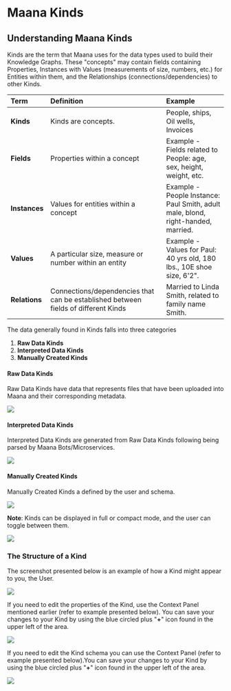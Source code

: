 # Maana Kinds

##  Understanding Maana Kinds <a id="understanding-maana-kinds"></a>

Kinds are the term that Maana uses for the data types used to build their Knowledge Graphs. These "concepts" may contain fields containing Properties, Instances with Values \(measurements of size, numbers, etc.\) for Entities within them, and the Relationships \(connections/dependencies\) to other Kinds.

| **Term** | **Definition** | **Example** |
| :--- | :--- | :--- |
| **Kinds** | Kinds are concepts. | People, ships, Oil wells, Invoices |
| **Fields** | Properties within a concept | Example - Fields related to People: age, sex, height, weight, etc. |
| **Instances** | Values for entities within a concept | Example - People Instance: Paul Smith, adult male, blond, right-handed, married. |
| **Values** | A particular size, measure or number within an entity | Example - Values for Paul: 40 yrs old, 180 lbs., 10E shoe size, 6'2". |
| **Relations** | Connections/dependencies that can be established between fields of different Kinds | Married to Linda Smith, related to family name Smith. |

The data generally found in Kinds falls into three categories

1. **Raw Data Kinds**
2. **Interpreted Data Kinds**
3. **Manually Created Kinds**

#### Raw Data Kinds <a id="raw-data-kinds"></a>

Raw Data Kinds have data that represents files that have been uploaded into Maana and their corresponding metadata.​

![](https://gitbooktrainingmaterials.blob.core.windows.net/images/RAW%20DATA%20KINDS%20%281%29.png)

#### Interpreted Data Kinds <a id="interpreted-data-kinds"></a>

Interpreted Data Kinds are generated from Raw Data Kinds following being parsed by Maana Bots/Microservices.​

![](https://gitbooktrainingmaterials.blob.core.windows.net/images/INTERPRETED%20DATA%20KINDS.png)

#### Manually Created Kinds <a id="manually-created-kinds"></a>

Manually Created Kinds a defined by the user and schema.​

![](https://gitbooktrainingmaterials.blob.core.windows.net/images/MANUALLY%20CREATED%20KINDS.png)

**Note**: Kinds can be displayed in full or compact mode, and the user can toggle between them.​

![](https://gitbooktrainingmaterials.blob.core.windows.net/images/compact%20size%20KINDS.png)

### The Structure of a Kind <a id="the-structure-of-a-kind"></a>

The screenshot presented below is an example of how a Kind might appear to you, the User.​

![](https://gitbooktrainingmaterials.blob.core.windows.net/images/KIND%20STRUCTURES.png)

If you need to edit the properties of the Kind, use the Context Panel mentioned earlier \(refer to example presented below\). You can save your changes to your Kind by using the blue circled plus "**+**" icon found in the upper left of the area.​

![](https://gitbooktrainingmaterials.blob.core.windows.net/images/KIND%20EDIT.png)

If you need to edit the Kind schema you can use the Context Panel \(refer to example presented below\).You can save your changes to your Kind by using the blue circled plus "**+**" icon found in the upper left of the area.​

![](https://gitbooktrainingmaterials.blob.core.windows.net/images/KIND%20SCHEMA%20EDIT.png)

